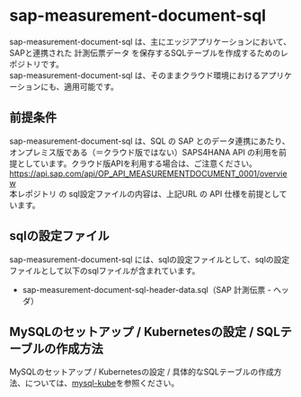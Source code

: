 # sap-measurement-document-sql
sap-measurement-document-sql は、主にエッジアプリケーションにおいて、SAPと連携された 計測伝票データ を保存するSQLテーブルを作成するためのレポジトリです。  
sap-measurement-document-sql は、そのままクラウド環境におけるアプリケーションにも、適用可能です。  

## 前提条件  
sap-measurement-document-sql は、SQL の SAP とのデータ連携にあたり、オンプレミス版である（＝クラウド版ではない）SAPS4HANA API の利用を前提としています。クラウド版APIを利用する場合は、ご注意ください。  
https://api.sap.com/api/OP_API_MEASUREMENTDOCUMENT_0001/overview  
本レポジトリ の sql設定ファイルの内容は、上記URL の API 仕様を前提としています。  

## sqlの設定ファイル
sap-measurement-document-sql には、sqlの設定ファイルとして、sqlの設定ファイルとして以下のsqlファイルが含まれています。  

* sap-measurement-document-sql-header-data.sql（SAP 計測伝票 - ヘッダ）

## MySQLのセットアップ / Kubernetesの設定 / SQLテーブルの作成方法
MySQLのセットアップ / Kubernetesの設定 / 具体的なSQLテーブルの作成方法、については、[mysql-kube](https://github.com/latonaio/mysql-kube)を参照ください。